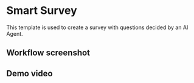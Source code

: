 # Smart Survey

This template is used to create a survey with questions decided by an AI Agent.

## Workflow screenshot

## Demo video
